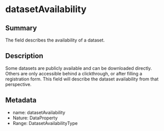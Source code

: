 <!-- Automatically generated by spec-parser v2.0.0 on 2024-01-08T22:20:56.273795+00:00 -->
<!-- SPDX-License-Identifier: Community-Spec-1.0 -->

# datasetAvailability

## Summary

The field describes the availability of a dataset.


## Description

Some datasets are publicly available and can be downloaded directly. Others are only accessible behind a clickthrough, or after filling a registration form. This field will describe the dataset availability from that perspective.


## Metadata

- name: datasetAvailability
- Nature: DataProperty
- Range: DatasetAvailabilityType




